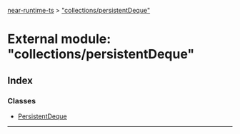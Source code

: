 [near-runtime-ts](../README.md) > ["collections/persistentDeque"](../modules/_collections_persistentdeque_.md)

# External module: "collections/persistentDeque"

## Index

### Classes

* [PersistentDeque](../classes/_collections_persistentdeque_.persistentdeque.md)

---

